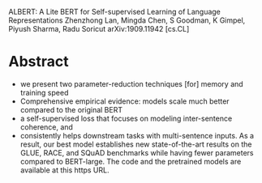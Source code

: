 ALBERT: A Lite BERT for Self-supervised Learning of Language Representations
Zhenzhong Lan, Mingda Chen, S Goodman, K Gimpel, Piyush Sharma, Radu Soricut
arXiv:1909.11942 [cs.CL]

# Abstract

* we present two parameter-reduction techniques [for] memory and training speed
* Comprehensive empirical evidence: models scale much better
  compared to the original BERT
* a self-supervised loss that focuses on modeling inter-sentence coherence, and
* consistently helps downstream tasks with multi-sentence inputs.  As a result,
  our best model establishes new state-of-the-art results on the GLUE, RACE,
  and SQuAD benchmarks while having fewer parameters compared to BERT-large.
  The code and the pretrained models are available at this https URL.
